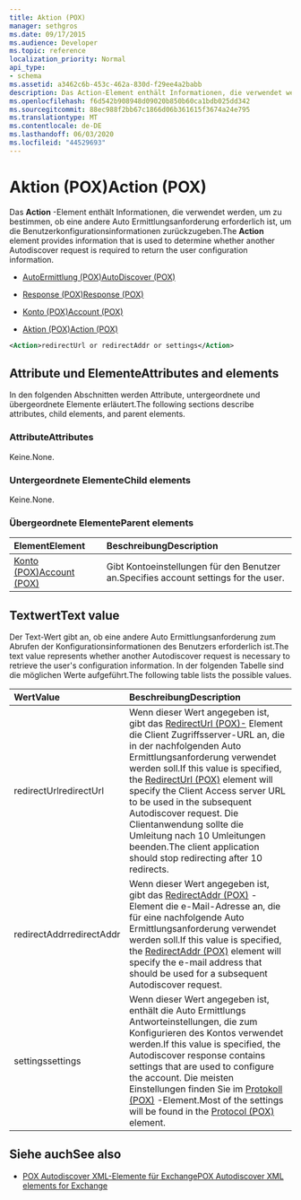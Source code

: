 ```yaml
---
title: Aktion (POX)
manager: sethgros
ms.date: 09/17/2015
ms.audience: Developer
ms.topic: reference
localization_priority: Normal
api_type:
- schema
ms.assetid: a3462c6b-453c-462a-830d-f29ee4a2babb
description: Das Action-Element enthält Informationen, die verwendet werden, um zu bestimmen, ob eine andere Auto Ermittlungsanforderung erforderlich ist, um die Benutzerkonfigurationsinformationen zurückzugeben.
ms.openlocfilehash: f6d542b908948d09020b850b60ca1bdb025dd342
ms.sourcegitcommit: 88ec988f2bb67c1866d06b361615f3674a24e795
ms.translationtype: MT
ms.contentlocale: de-DE
ms.lasthandoff: 06/03/2020
ms.locfileid: "44529693"
---
```

# <a name="action-pox"></a><span data-ttu-id="c58cc-103">Aktion (POX)</span><span class="sxs-lookup"><span data-stu-id="c58cc-103">Action (POX)</span></span>

<span data-ttu-id="c58cc-104">Das **Action** -Element enthält Informationen, die verwendet werden, um zu bestimmen, ob eine andere Auto Ermittlungsanforderung erforderlich ist, um die Benutzerkonfigurationsinformationen zurückzugeben.</span><span class="sxs-lookup"><span data-stu-id="c58cc-104">The **Action** element provides information that is used to determine whether another Autodiscover request is required to return the user configuration information.</span></span> 
  
- [<span data-ttu-id="c58cc-105">AutoErmittlung (POX)</span><span class="sxs-lookup"><span data-stu-id="c58cc-105">AutoDiscover (POX)</span></span>](autodiscover-pox.md)
  
- [<span data-ttu-id="c58cc-106">Response (POX)</span><span class="sxs-lookup"><span data-stu-id="c58cc-106">Response (POX)</span></span>](response-pox.md)
  
- [<span data-ttu-id="c58cc-107">Konto (POX)</span><span class="sxs-lookup"><span data-stu-id="c58cc-107">Account (POX)</span></span>](account-pox.md)
  
- [<span data-ttu-id="c58cc-108">Aktion (POX)</span><span class="sxs-lookup"><span data-stu-id="c58cc-108">Action (POX)</span></span>](action-pox.md)
  
```xml
<Action>redirectUrl or redirectAddr or settings</Action>
```

## <a name="attributes-and-elements"></a><span data-ttu-id="c58cc-109">Attribute und Elemente</span><span class="sxs-lookup"><span data-stu-id="c58cc-109">Attributes and elements</span></span>

<span data-ttu-id="c58cc-110">In den folgenden Abschnitten werden Attribute, untergeordnete und übergeordnete Elemente erläutert.</span><span class="sxs-lookup"><span data-stu-id="c58cc-110">The following sections describe attributes, child elements, and parent elements.</span></span>
  
### <a name="attributes"></a><span data-ttu-id="c58cc-111">Attribute</span><span class="sxs-lookup"><span data-stu-id="c58cc-111">Attributes</span></span>

<span data-ttu-id="c58cc-112">Keine.</span><span class="sxs-lookup"><span data-stu-id="c58cc-112">None.</span></span>
  
### <a name="child-elements"></a><span data-ttu-id="c58cc-113">Untergeordnete Elemente</span><span class="sxs-lookup"><span data-stu-id="c58cc-113">Child elements</span></span>

<span data-ttu-id="c58cc-114">Keine.</span><span class="sxs-lookup"><span data-stu-id="c58cc-114">None.</span></span>
  
### <a name="parent-elements"></a><span data-ttu-id="c58cc-115">Übergeordnete Elemente</span><span class="sxs-lookup"><span data-stu-id="c58cc-115">Parent elements</span></span>

|<span data-ttu-id="c58cc-116">**Element**</span><span class="sxs-lookup"><span data-stu-id="c58cc-116">**Element**</span></span>|<span data-ttu-id="c58cc-117">**Beschreibung**</span><span class="sxs-lookup"><span data-stu-id="c58cc-117">**Description**</span></span>|
|:-----|:-----|
|[<span data-ttu-id="c58cc-118">Konto (POX)</span><span class="sxs-lookup"><span data-stu-id="c58cc-118">Account (POX)</span></span>](account-pox.md) <br/> |<span data-ttu-id="c58cc-119">Gibt Kontoeinstellungen für den Benutzer an.</span><span class="sxs-lookup"><span data-stu-id="c58cc-119">Specifies account settings for the user.</span></span>  <br/> |
   
## <a name="text-value"></a><span data-ttu-id="c58cc-120">Textwert</span><span class="sxs-lookup"><span data-stu-id="c58cc-120">Text value</span></span>

<span data-ttu-id="c58cc-121">Der Text-Wert gibt an, ob eine andere Auto Ermittlungsanforderung zum Abrufen der Konfigurationsinformationen des Benutzers erforderlich ist.</span><span class="sxs-lookup"><span data-stu-id="c58cc-121">The text value represents whether another Autodiscover request is necessary to retrieve the user's configuration information.</span></span> <span data-ttu-id="c58cc-122">In der folgenden Tabelle sind die möglichen Werte aufgeführt.</span><span class="sxs-lookup"><span data-stu-id="c58cc-122">The following table lists the possible values.</span></span>
  
|<span data-ttu-id="c58cc-123">**Wert**</span><span class="sxs-lookup"><span data-stu-id="c58cc-123">**Value**</span></span>|<span data-ttu-id="c58cc-124">**Beschreibung**</span><span class="sxs-lookup"><span data-stu-id="c58cc-124">**Description**</span></span>|
|:-----|:-----|
|<span data-ttu-id="c58cc-125">redirectUrl</span><span class="sxs-lookup"><span data-stu-id="c58cc-125">redirectUrl</span></span>  <br/> |<span data-ttu-id="c58cc-126">Wenn dieser Wert angegeben ist, gibt das [RedirectUrl (POX)-](redirecturl-pox.md) Element die Client Zugriffsserver-URL an, die in der nachfolgenden Auto Ermittlungsanforderung verwendet werden soll.</span><span class="sxs-lookup"><span data-stu-id="c58cc-126">If this value is specified, the [RedirectUrl (POX)](redirecturl-pox.md) element will specify the Client Access server URL to be used in the subsequent Autodiscover request.</span></span> <span data-ttu-id="c58cc-127">Die Clientanwendung sollte die Umleitung nach 10 Umleitungen beenden.</span><span class="sxs-lookup"><span data-stu-id="c58cc-127">The client application should stop redirecting after 10 redirects.</span></span>  <br/> |
|<span data-ttu-id="c58cc-128">redirectAddr</span><span class="sxs-lookup"><span data-stu-id="c58cc-128">redirectAddr</span></span>  <br/> |<span data-ttu-id="c58cc-129">Wenn dieser Wert angegeben ist, gibt das [RedirectAddr (POX)](redirectaddr-pox.md) -Element die e-Mail-Adresse an, die für eine nachfolgende Auto Ermittlungsanforderung verwendet werden soll.</span><span class="sxs-lookup"><span data-stu-id="c58cc-129">If this value is specified, the [RedirectAddr (POX)](redirectaddr-pox.md) element will specify the e-mail address that should be used for a subsequent Autodiscover request.</span></span>  <br/> |
|<span data-ttu-id="c58cc-130">settings</span><span class="sxs-lookup"><span data-stu-id="c58cc-130">settings</span></span>  <br/> |<span data-ttu-id="c58cc-131">Wenn dieser Wert angegeben ist, enthält die Auto Ermittlungs Antworteinstellungen, die zum Konfigurieren des Kontos verwendet werden.</span><span class="sxs-lookup"><span data-stu-id="c58cc-131">If this value is specified, the Autodiscover response contains settings that are used to configure the account.</span></span> <span data-ttu-id="c58cc-132">Die meisten Einstellungen finden Sie im [Protokoll (POX)](protocol-pox.md) -Element.</span><span class="sxs-lookup"><span data-stu-id="c58cc-132">Most of the settings will be found in the [Protocol (POX)](protocol-pox.md) element.</span></span>  <br/> |
   
## <a name="see-also"></a><span data-ttu-id="c58cc-133">Siehe auch</span><span class="sxs-lookup"><span data-stu-id="c58cc-133">See also</span></span>

- [<span data-ttu-id="c58cc-134">POX Autodiscover XML-Elemente für Exchange</span><span class="sxs-lookup"><span data-stu-id="c58cc-134">POX Autodiscover XML elements for Exchange</span></span>](pox-autodiscover-xml-elements-for-exchange.md)

